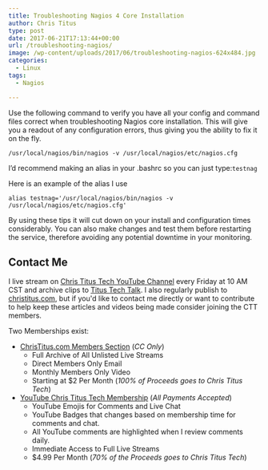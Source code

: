```yaml
---
title: Troubleshooting Nagios 4 Core Installation
author: Chris Titus
type: post
date: 2017-06-21T17:13:44+00:00
url: /troubleshooting-nagios/
image: /wp-content/uploads/2017/06/troubleshooting-nagios-624x484.jpg
categories:
  - Linux
tags:
  - Nagios

---
```

Use the following command to verify you have all your config and command files correct when troubleshooting Nagios core installation. This will give you a readout of any configuration errors, thus giving you the ability to fix it on the fly.<!--more-->

`/usr/local/nagios/bin/nagios -v /usr/local/nagios/etc/nagios.cfg`

I&#8217;d recommend making an alias in your .bashrc so you can just type:`testnag`

Here is an example of the alias I use
  
`alias testnag='/usr/local/nagios/bin/nagios -v /usr/local/nagios/etc/nagios.cfg'`

By using these tips it will cut down on your install and configuration times considerably. You can also make changes and test them before restarting the service, therefore avoiding any potential downtime in your monitoring.

## Contact Me

I live stream on [Chris Titus Tech YouTube Channel][1] every Friday at 10 AM CST and archive clips to [Titus Tech Talk][2]. I also regularly publish to [christitus.com][3], but if you'd like to contact me directly or want to contribute to help keep these articles and videos being made consider joining the CTT members. 

Two Memberships exist:
- [ChrisTitus.com Members Section][4] (_CC Only_)
  - Full Archive of All Unlisted Live Streams
  - Direct Members Only Email
  - Monthly Members Only Video
  - Starting at $2 Per Month (_100% of Proceeds goes to Chris Titus Tech_)
- [YouTube Chris Titus Tech Membership][5] (_All Payments Accepted_)
  - YouTube Emojis for Comments and Live Chat
  - YouTube Badges that changes based on membership time for comments and chat.
  - All YouTube comments are highlighted when I review comments daily. 
  - Immediate Access to Full Live Streams
  - $4.99 Per Month (_70% of the Proceeds goes to Chris Titus Tech_)

 [1]: https://www.youtube.com/c/ChrisTitusTech
 [2]: https://www.youtube.com/c/ChrisTitusTechStreams
 [3]: https://christitus.com/
 [4]: https://christitus.com/members
 [5]: https://links.christitus.com/join